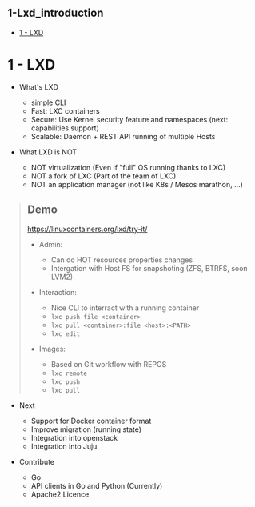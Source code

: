 1-Lxd_introduction
------------------

<!-- MarkdownTOC -->

- [1 - LXD](#1---lxd)

<!-- /MarkdownTOC -->


# 1 - LXD

* What's LXD
  - simple CLI
  - Fast: LXC containers
  - Secure: Use Kernel security feature and namespaces (next: capabilities support)
  - Scalable: Daemon + REST API running of multiple Hosts

* What LXD is NOT
  - NOT virtualization (Even if "full" OS running thanks to LXC)
  - NOT a fork of LXC (Part of the team of LXC)
  - NOT an application manager (not like K8s / Mesos marathon, ...)


> Demo
> --
> 
> https://linuxcontainers.org/lxd/try-it/
> 
> * Admin:
>   - Can do HOT resources properties changes
>   - Intergation with Host FS for snapshoting (ZFS, BTRFS, soon LVM2)
> 
> * Interaction:
>   - Nice CLI to interract with a running container
>   - `lxc push file <container>`
>   - `lxc pull <container>:file <host>:<PATH>`
>   - `lxc edit`
>
> * Images:
>   - Based on Git workflow with REPOS
>   - `lxc remote`
>   - `lxc push`
>   - `lxc pull`
> 


* Next
  - Support for Docker container format
  - Improve migration (running state)
  - Integration into openstack
  - Integration into Juju

* Contribute
  - Go
  - API clients in Go and Python (Currently)
  - Apache2 Licence




